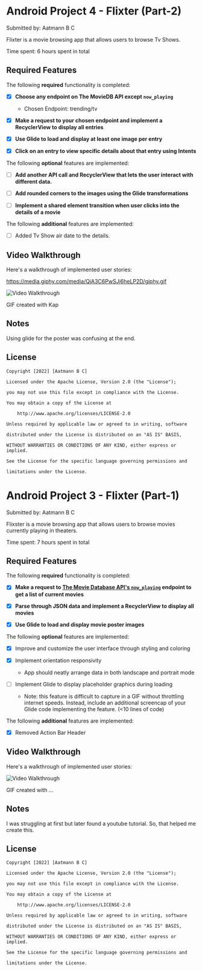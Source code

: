 # Android Project 4 - Flixter (Part-2)

Submitted by: Aatmann B C

Flixter is a movie browsing app that allows users to browse Tv Shows. 

Time spent: 6 hours spent in total

## Required Features

The following **required** functionality is completed:

- [x] **Choose any endpoint on The MovieDB API except `now_playing`**

  - Chosen Endpoint: trending/tv

- [x] **Make a request to your chosen endpoint and implement a RecyclerView to display all entries**

- [x] **Use Glide to load and display at least one image per entry**

- [x] **Click on an entry to view specific details about that entry using Intents**

The following **optional** features are implemented:

- [ ] **Add another API call and RecyclerView that lets the user interact with different data.** 

- [ ] **Add rounded corners to the images using the Glide transformations**

- [ ] **Implement a shared element transition when user clicks into the details of a movie**

The following **additional** features are implemented:

- [ ] Added Tv Show air date to the details.

## Video Walkthrough

Here's a walkthrough of implemented user stories:

https://media.giphy.com/media/QjA3C6PwSJj6heLP2D/giphy.gif

<img src='https://media.giphy.com/media/QjA3C6PwSJj6heLP2D/giphy.gif' title='Video Walkthrough' width='' alt='Video Walkthrough' />


GIF created with Kap  



## Notes

Using glide for the poster was confusing at the end.

## License

    Copyright [2022] [Aatmann B C]

    Licensed under the Apache License, Version 2.0 (the "License");

    you may not use this file except in compliance with the License.

    You may obtain a copy of the License at

        http://www.apache.org/licenses/LICENSE-2.0

    Unless required by applicable law or agreed to in writing, software

    distributed under the License is distributed on an "AS IS" BASIS,

    WITHOUT WARRANTIES OR CONDITIONS OF ANY KIND, either express or implied.

    See the License for the specific language governing permissions and

    limitations under the License.
    
    
# Android Project 3 - Flixter (Part-1)

Submitted by: Aatmann B C

Flixster is a movie browsing app that allows users to browse movies currently playing in theaters.

Time spent: 7 hours spent in total

## Required Features

The following **required** functionality is completed:

- [x] **Make a request to [The Movie Database API's `now_playing`](https://developers.themoviedb.org/3/movies/get-now-playing) endpoint to get a list of current movies**

- [x] **Parse through JSON data and implement a RecyclerView to display all movies**

- [x] **Use Glide to load and display movie poster images**

The following **optional** features are implemented:

- [x] Improve and customize the user interface through styling and coloring

- [x] Implement orientation responsivity

  - App should neatly arrange data in both landscape and portrait mode

- [ ] Implement Glide to display placeholder graphics during loading

  - Note: this feature is difficult to capture in a GIF without throttling internet speeds.  Instead, include an additional screencap of your Glide code implementing the feature.  (<10 lines of code)

The following **additional** features are implemented:
-[x] Removed Action Bar Header

## Video Walkthrough

Here's a walkthrough of implemented user stories:

<img src='https://i.imgur.com/sZHgveN.mp4' title='Video Walkthrough' width='' alt='Video Walkthrough' />

<!-- Replace this with whatever GIF tool you used! -->

GIF created with ...  

<!-- Recommended tools:

[Kap](https://getkap.co/) for macOS

[ScreenToGif](https://www.screentogif.com/) for Windows

[peek](https://github.com/phw/peek) for Linux. -->

## Notes

I was struggling at first but later found a youtube tutorial. So, that helped me create this.

## License

    Copyright [2022] [Aatmann B C]

    Licensed under the Apache License, Version 2.0 (the "License");

    you may not use this file except in compliance with the License.

    You may obtain a copy of the License at

        http://www.apache.org/licenses/LICENSE-2.0

    Unless required by applicable law or agreed to in writing, software

    distributed under the License is distributed on an "AS IS" BASIS,

    WITHOUT WARRANTIES OR CONDITIONS OF ANY KIND, either express or implied.

    See the License for the specific language governing permissions and

    limitations under the License.
